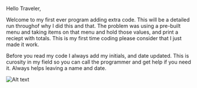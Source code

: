 Hello Traveler,

Welcome to my first ever program adding extra code. This will be a detailed run throughof why 
I did this and that. The problem was using a pre-built menu and taking items on that menu and 
hold those values, and print a reciept with totals. This is my first time coding please consider 
that I just made it work. 

Before you read my code I always add my initials, and date updated. This is curosity in my 
field so you can call the programmer and get help if you need it. Always helps leaving a name
and date. 

![Alt text](C:\Users\Mikey\OneDrive\Desktop\module2AI\Opening.png)

